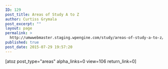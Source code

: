 ```yaml
---
ID: 129
post_title: Areas of Study A to Z
author: Curtiss Grymala
post_excerpt: ""
layout: page
permalink: >
  http://umwwebmaster.staging.wpengine.com/study/areas-of-study-a-to-z/
published: true
post_date: 2015-07-29 19:57:20
---
```

[atoz post_type="areas" alpha_links=0 view=106 return_link=0]